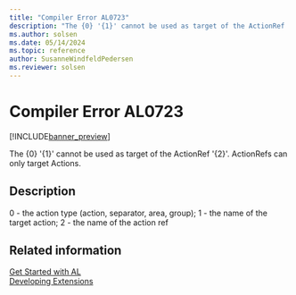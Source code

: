 ```yaml
---
title: "Compiler Error AL0723"
description: "The {0} '{1}' cannot be used as target of the ActionRef '{2}'."
ms.author: solsen
ms.date: 05/14/2024
ms.topic: reference
author: SusanneWindfeldPedersen
ms.reviewer: solsen
---
```

[//]: # (START>DO_NOT_EDIT)
[//]: # (IMPORTANT:Do not edit any of the content between here and the END>DO_NOT_EDIT.)
[//]: # (Any modifications should be made in the .xml files in the ModernDev repo.)
# Compiler Error AL0723

[!INCLUDE[banner_preview](../includes/banner_preview.md)]

The {0} '{1}' cannot be used as target of the ActionRef '{2}'. ActionRefs can only target Actions.


## Description
0 - the action type (action, separator, area, group); 1 - the name of the target action; 2 - the name of the action ref  

[//]: # (IMPORTANT: END>DO_NOT_EDIT)
## Related information  
[Get Started with AL](../devenv-get-started.md)  
[Developing Extensions](../devenv-dev-overview.md)  